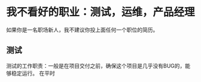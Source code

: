 # 我不看好的职业：测试，运维，产品经理

如果你是一名职场新人，我不建议你投上面任何一个职位的简历。

## 测试

测试的工作职责：一般是在项目交付之前，确保这个项目是几乎没有BUG的，能够稳定运行。
在平时
